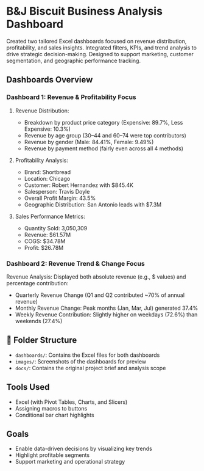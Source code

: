 # B&J Biscuit Business Analysis Dashboard
Created two tailored Excel dashboards focused on revenue distribution, profitability, and sales insights. Integrated filters, KPIs, and trend analysis to drive strategic decision-making. Designed to support marketing, customer segmentation, and geographic performance tracking.

## Dashboards Overview
### Dashboard 1: Revenue & Profitability Focus
1. Revenue Distribution:
   - Breakdown by product price category (Expensive: 89.7%, Less Expensive: 10.3%)
   - Revenue by age group (30–44 and 60–74 were top contributors)
   - Revenue by gender (Male: 84.41%, Female: 9.49%)
   - Revenue by payment method (fairly even across all 4 methods)
     
2. Profitability Analysis:
   - Brand: Shortbread
   - Location: Chicago
   - Customer: Robert Hernandez with $845.4K
   - Salesperson: Travis Doyle
   - Overall Profit Margin: 43.5%
   - Geographic Distribution: San Antonio leads with $7.3M

3. Sales Performance Metrics:
   - Quantity Sold: 3,050,309
   - Revenue: $61.57M
   - COGS: $34.78M
   - Profit: $26.78M

### Dashboard 2: Revenue Trend & Change Focus
Revenue Analysis: Displayed both absolute revenue (e.g., $ values) and percentage contribution:
- Quarterly Revenue Change (Q1 and Q2 contributed ~70% of annual revenue)
- Monthly Revenue Change: Peak months (Jan, Mar, Jul) generated 37.4%
- Weekly Revenue Contribution: Slightly higher on weekdays (72.6%) than weekends (27.4%)

## 📁 Folder Structure
- `dashboards/`: Contains the Excel files for both dashboards
- `images/`: Screenshots of the dashboards for preview
- `docs/`: Contains the original project brief and analysis scope

## Tools Used
- Excel (with Pivot Tables, Charts, and Slicers)
- Assigning macros to buttons
- Conditional bar chart highlights 

## Goals
- Enable data-driven decisions by visualizing key trends
- Highlight profitable segments
- Support marketing and operational strategy


